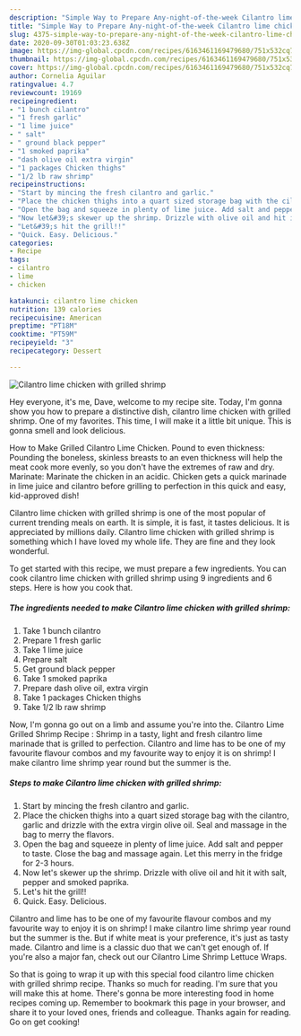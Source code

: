 ```yaml
---
description: "Simple Way to Prepare Any-night-of-the-week Cilantro lime chicken with grilled shrimp"
title: "Simple Way to Prepare Any-night-of-the-week Cilantro lime chicken with grilled shrimp"
slug: 4375-simple-way-to-prepare-any-night-of-the-week-cilantro-lime-chicken-with-grilled-shrimp
date: 2020-09-30T01:03:23.638Z
image: https://img-global.cpcdn.com/recipes/6163461169479680/751x532cq70/cilantro-lime-chicken-with-grilled-shrimp-recipe-main-photo.jpg
thumbnail: https://img-global.cpcdn.com/recipes/6163461169479680/751x532cq70/cilantro-lime-chicken-with-grilled-shrimp-recipe-main-photo.jpg
cover: https://img-global.cpcdn.com/recipes/6163461169479680/751x532cq70/cilantro-lime-chicken-with-grilled-shrimp-recipe-main-photo.jpg
author: Cornelia Aguilar
ratingvalue: 4.7
reviewcount: 19169
recipeingredient:
- "1 bunch cilantro"
- "1 fresh garlic"
- "1 lime juice"
- " salt"
- " ground black pepper"
- "1 smoked paprika"
- "dash olive oil extra virgin"
- "1 packages Chicken thighs"
- "1/2 lb raw shrimp"
recipeinstructions:
- "Start by mincing the fresh cilantro and garlic."
- "Place the chicken thighs into a quart sized storage bag with the cilantro, garlic and drizzle with the extra virgin olive oil. Seal and massage in the bag to merry the flavors."
- "Open the bag and squeeze in plenty of lime juice. Add salt and pepper to taste. Close the bag and massage again. Let this merry in the fridge for 2-3 hours."
- "Now let&#39;s skewer up the shrimp. Drizzle with olive oil and hit it with salt, pepper and smoked paprika."
- "Let&#39;s hit the grill!!"
- "Quick. Easy. Delicious."
categories:
- Recipe
tags:
- cilantro
- lime
- chicken

katakunci: cilantro lime chicken 
nutrition: 139 calories
recipecuisine: American
preptime: "PT18M"
cooktime: "PT59M"
recipeyield: "3"
recipecategory: Dessert

---
```



![Cilantro lime chicken with grilled shrimp](https://img-global.cpcdn.com/recipes/6163461169479680/751x532cq70/cilantro-lime-chicken-with-grilled-shrimp-recipe-main-photo.jpg)

Hey everyone, it's me, Dave, welcome to my recipe site. Today, I'm gonna show you how to prepare a distinctive dish, cilantro lime chicken with grilled shrimp. One of my favorites. This time, I will make it a little bit unique. This is gonna smell and look delicious.

How to Make Grilled Cilantro Lime Chicken. Pound to even thickness: Pounding the boneless, skinless breasts to an even thickness will help the meat cook more evenly, so you don&#39;t have the extremes of raw and dry. Marinate: Marinate the chicken in an acidic. Chicken gets a quick marinade in lime juice and cilantro before grilling to perfection in this quick and easy, kid-approved dish!

Cilantro lime chicken with grilled shrimp is one of the most popular of current trending meals on earth. It is simple, it is fast, it tastes delicious. It is appreciated by millions daily. Cilantro lime chicken with grilled shrimp is something which I have loved my whole life. They are fine and they look wonderful.


To get started with this recipe, we must prepare a few ingredients. You can cook cilantro lime chicken with grilled shrimp using 9 ingredients and 6 steps. Here is how you cook that.

<!--inarticleads1-->

##### The ingredients needed to make Cilantro lime chicken with grilled shrimp:

1. Take 1 bunch cilantro
1. Prepare 1 fresh garlic
1. Take 1 lime juice
1. Prepare  salt
1. Get  ground black pepper
1. Take 1 smoked paprika
1. Prepare dash olive oil, extra virgin
1. Take 1 packages Chicken thighs
1. Take 1/2 lb raw shrimp


Now, I&#39;m gonna go out on a limb and assume you&#39;re into the. Cilantro Lime Grilled Shrimp Recipe : Shrimp in a tasty, light and fresh cilantro lime marinade that is grilled to perfection. Cilantro and lime has to be one of my favourite flavour combos and my favourite way to enjoy it is on shrimp! I make cilantro lime shrimp year round but the summer is the. 

<!--inarticleads2-->

##### Steps to make Cilantro lime chicken with grilled shrimp:

1. Start by mincing the fresh cilantro and garlic.
1. Place the chicken thighs into a quart sized storage bag with the cilantro, garlic and drizzle with the extra virgin olive oil. Seal and massage in the bag to merry the flavors.
1. Open the bag and squeeze in plenty of lime juice. Add salt and pepper to taste. Close the bag and massage again. Let this merry in the fridge for 2-3 hours.
1. Now let&#39;s skewer up the shrimp. Drizzle with olive oil and hit it with salt, pepper and smoked paprika.
1. Let&#39;s hit the grill!!
1. Quick. Easy. Delicious.


Cilantro and lime has to be one of my favourite flavour combos and my favourite way to enjoy it is on shrimp! I make cilantro lime shrimp year round but the summer is the. But if white meat is your preference, it&#39;s just as tasty made. Cilantro and lime is a classic duo that we can&#39;t get enough of. If you&#39;re also a major fan, check out our Cilantro Lime Shrimp Lettuce Wraps. 

So that is going to wrap it up with this special food cilantro lime chicken with grilled shrimp recipe. Thanks so much for reading. I'm sure that you will make this at home. There's gonna be more interesting food in home recipes coming up. Remember to bookmark this page in your browser, and share it to your loved ones, friends and colleague. Thanks again for reading. Go on get cooking!
